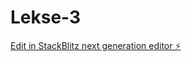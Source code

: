 # Lekse-3

[Edit in StackBlitz next generation editor ⚡️](https://stackblitz.com/~/github.com/OsteroyergoyJA/Lekse-3)